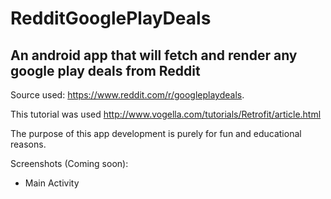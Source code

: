 # RedditGooglePlayDeals

## An android app that will fetch and render any google play deals from Reddit

Source used: https://www.reddit.com/r/googleplaydeals.

This tutorial was used http://www.vogella.com/tutorials/Retrofit/article.html

The purpose of this app development is purely for fun and educational reasons.

Screenshots (Coming soon):

- Main Activity

